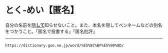 # とく‐めい【匿名】

自分の名前を[隠**して**](かくす（隠す）)知らせないこと。また、本名を隠してペンネームなどの別名をつかうこと。「匿名で投書する」「匿名批評」

---
`https://dictionary.goo.ne.jp/word/%E5%8C%BF%E5%90%8D/`